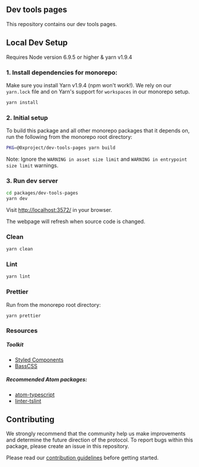 ## Dev tools pages

This repository contains our dev tools pages.

## Local Dev Setup

Requires Node version 6.9.5 or higher & yarn v1.9.4

### 1. Install dependencies for monorepo:

Make sure you install Yarn v1.9.4 (npm won't work!). We rely on our `yarn.lock` file and on Yarn's support for `workspaces` in our monorepo setup.

```bash
yarn install
```

### 2. Initial setup

To build this package and all other monorepo packages that it depends on, run the following from the monorepo root directory:

```bash
PKG=@0xproject/dev-tools-pages yarn build
```

Note: Ignore the `WARNING in asset size limit` and `WARNING in entrypoint size limit` warnings.

### 3. Run dev server

```bash
cd packages/dev-tools-pages
yarn dev
```

Visit [http://localhost:3572/](http://localhost:3572/) in your browser.

The webpage will refresh when source code is changed.

### Clean

```bash
yarn clean
```

### Lint

```bash
yarn lint
```

### Prettier

Run from the monorepo root directory:

```
yarn prettier
```

### Resources

##### Toolkit

*   [Styled Components](https://www.styled-components.com/)
*   [BassCSS](http://basscss.com/)

##### Recommended Atom packages:

*   [atom-typescript](https://atom.io/packages/atom-typescript)
*   [linter-tslint](https://atom.io/packages/linter-tslint)

## Contributing

We strongly recommend that the community help us make improvements and determine the future direction of the protocol. To report bugs within this package, please create an issue in this repository.

Please read our [contribution guidelines](../../CONTRIBUTING.md) before getting started.
